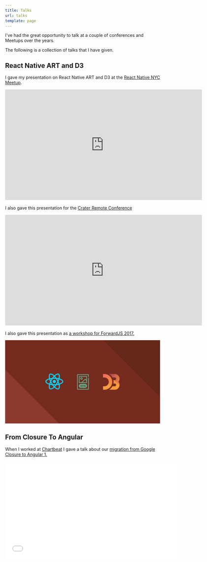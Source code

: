 ```yaml
---
title: Talks
url: talks
template: page
---
```


I've had the great opportunity to talk at a couple of conferences and Meetups over the years.

The following is a collection of talks that I have given.


## React Native ART and D3

I gave my presentation on React Native ART and D3 at the [React Native NYC Meetup](https://www.meetup.com/React-Native-NYC/events/235604127/).

<iframe width="640" height="360" src="https://www.youtube.com/embed/_OWsWNICfy4?rel=0&t=39m7s" frameborder="0" allowfullscreen></iframe>

I also gave this presentation for the [Crater Remote Conference](/blog/react-native-art-presentation/)

<iframe width="640" height="360" src="https://www.youtube.com/embed/gEHyyd9RU3s?rel=0" frameborder="0" allowfullscreen></iframe>

I also gave this presentation as [a workshop for ForwardJS 2017.](https://forwardcourses.com/workshops/116)

<a href="https://forwardcourses.com/workshops/116">
    <img width="640" src="/images/forwardjs-conference.jpg" />
</a>
<br />

## From Closure To Angular

When I worked at [Chartbeat](http://www.chartbeat.com/) I gave a talk about our [migration from Google Closure to Angular 1.](http://hswolff.com/blog/chartbeat-presents-at-front-end-meetup/)

<iframe src="//www.youtube.com/embed/IVVzM6upJN4" width="560" height="315" frameborder="0" allowfullscreen="allowfullscreen"></iframe>
